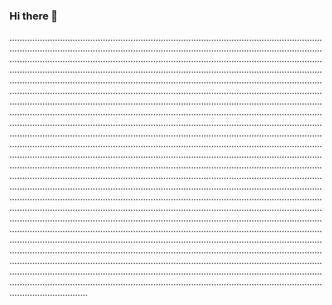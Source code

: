 ### Hi there 👋

...............................................................................................................................................................................................................................................................................................................................................................................................................................................................................................................................................................................................................................................................................................................................................................................................................................................................................................................................................................................................................................................................................................................................................................................................................................................................................................................................................................................................................................................................................................................................................................................................................................................................................................................................................................................................................................................................................................................................................................................................................................................................................................................................................................................................................................................................................................................................................................................................................................................................................................................................................................................................................................................................................................................................................................................................................................................................................................................................................................................................................................................................................................................................